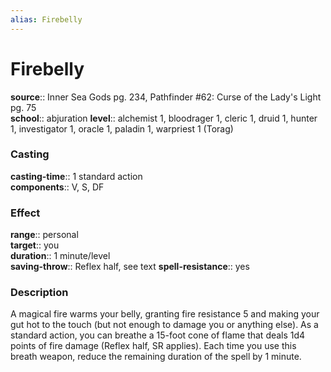 ```yaml
---
alias: Firebelly
---
```


# Firebelly 

**source**:: Inner Sea Gods pg. 234, Pathfinder \#62: Curse of the Lady's Light pg. 75  
**school**:: abjuration
**level**:: alchemist 1, bloodrager 1, cleric 1, druid 1, hunter 1, investigator 1, oracle 1, paladin 1, warpriest 1 (Torag)

### Casting 

**casting-time**:: 1 standard action  
**components**:: V, S, DF

### Effect 

**range**:: personal  
**target**:: you  
**duration**:: 1 minute/level  
**saving-throw**:: Reflex half, see text
**spell-resistance**:: yes

### Description 

A magical fire warms your belly, granting fire resistance 5 and making your gut hot to the touch (but not enough to damage you or anything else). As a standard action, you can breathe a 15-foot cone of flame that deals 1d4 points of fire damage (Reflex half, SR applies). Each time you use this breath weapon, reduce the remaining duration of the spell by 1 minute.
